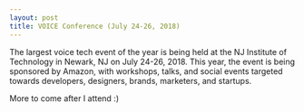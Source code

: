 ```yaml
---
layout: post
title: VOICE Conference (July 24-26, 2018)
---
```


The largest voice tech event of the year is being held at the NJ Institute of Technology in Newark, NJ on July 24-26, 2018. This year, the event is being sponsored by Amazon, with workshops, talks, and social events targeted towards developers, designers, brands, marketers, and startups.

More to come after I attend :)
